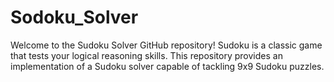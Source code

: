 # Sodoku_Solver
Welcome to the Sudoku Solver GitHub repository! Sudoku is a classic game that tests your logical reasoning skills. This repository provides an implementation of a Sudoku solver capable of tackling 9x9 Sudoku puzzles.
